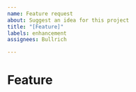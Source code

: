 ```yaml
---
name: Feature request
about: Suggest an idea for this project
title: "[Feature]"
labels: enhancement
assignees: Bullrich

---
```


# Feature
<!--- Describe what idea you have and how it would be executed -->
